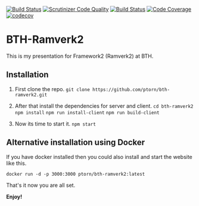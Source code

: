[![Build Status](https://travis-ci.org/ptorn/bth-ramverk2.svg?branch=master)](https://travis-ci.org/ptorn/bth-ramverk2)
[![Scrutinizer Code Quality](https://scrutinizer-ci.com/g/ptorn/bth-ramverk2/badges/quality-score.png?b=master)](https://scrutinizer-ci.com/g/ptorn/bth-ramverk2/?branch=master)
[![Build Status](https://scrutinizer-ci.com/g/ptorn/bth-ramverk2/badges/build.png?b=master)](https://scrutinizer-ci.com/g/ptorn/bth-ramverk2/build-status/master)
[![Code Coverage](https://scrutinizer-ci.com/g/ptorn/bth-ramverk2/badges/coverage.png?b=master)](https://scrutinizer-ci.com/g/ptorn/bth-ramverk2/?branch=master)
[![codecov](https://codecov.io/gh/ptorn/bth-ramverk2/branch/master/graph/badge.svg)](https://codecov.io/gh/ptorn/bth-ramverk2)

BTH-Ramverk2
=====================

This is my presentation for Framework2 (Ramverk2) at BTH.

## Installation

1. First clone the repo.
`git clone https://github.com/ptorn/bth-ramverk2.git`

2. After that install the dependencies for server and client.
`cd bth-ramverk2`
`npm install`
`npm run install-client`
`npm run build-client`

3. Now its time to start it.
`npm start`

## Alternative installation using Docker

If you have docker installed then you could also install and start the website like this.

`docker run -d -p 3000:3000 ptorn/bth-ramverk2:latest`


That's it now you are all set.

**Enjoy!**
